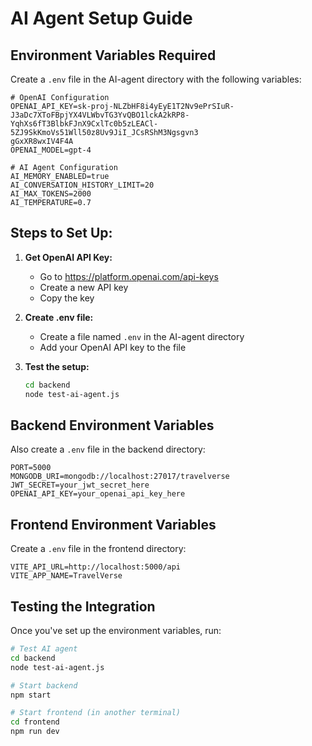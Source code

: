 # AI Agent Setup Guide

## Environment Variables Required

Create a `.env` file in the AI-agent directory with the following variables:

```env
# OpenAI Configuration
OPENAI_API_KEY=sk-proj-NLZbHF8i4yEyE1T2Nv9ePrSIuR-J3aDc7XToFBpjYX4VLWbvTG3YvQBO1lckA2kRP8-YqhXs6fT3BlbkFJnX9CxlTc0b5zLEACl-5ZJ9SkKmoVs51Wll50z8Uv9JiI_JCsRShM3Ngsgvn3
gGxXR8wxIV4F4A
OPENAI_MODEL=gpt-4

# AI Agent Configuration
AI_MEMORY_ENABLED=true
AI_CONVERSATION_HISTORY_LIMIT=20
AI_MAX_TOKENS=2000
AI_TEMPERATURE=0.7
```

## Steps to Set Up:

1. **Get OpenAI API Key:**
   - Go to https://platform.openai.com/api-keys
   - Create a new API key
   - Copy the key

2. **Create .env file:**
   - Create a file named `.env` in the AI-agent directory
   - Add your OpenAI API key to the file

3. **Test the setup:**
   ```bash
   cd backend
   node test-ai-agent.js
   ```

## Backend Environment Variables

Also create a `.env` file in the backend directory:

```env
PORT=5000
MONGODB_URI=mongodb://localhost:27017/travelverse
JWT_SECRET=your_jwt_secret_here
OPENAI_API_KEY=your_openai_api_key_here
```

## Frontend Environment Variables

Create a `.env` file in the frontend directory:

```env
VITE_API_URL=http://localhost:5000/api
VITE_APP_NAME=TravelVerse
```

## Testing the Integration

Once you've set up the environment variables, run:

```bash
# Test AI agent
cd backend
node test-ai-agent.js

# Start backend
npm start

# Start frontend (in another terminal)
cd frontend
npm run dev
```

